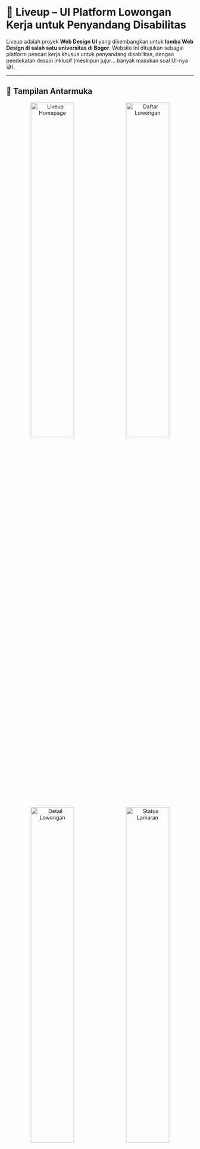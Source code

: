 # 👥 Liveup – UI Platform Lowongan Kerja untuk Penyandang Disabilitas

Liveup adalah proyek **Web Design UI** yang dikembangkan untuk **lomba Web Design di salah satu universitas di Bogor**. Website ini ditujukan sebagai platform pencari kerja khusus untuk penyandang disabilitas, dengan pendekatan desain inklusif (meskipun jujur… banyak masukan soal UI-nya 😅).

---

## 📸 Tampilan Antarmuka

<p align="center">
  <img src="https://ux.appcloud.id/imaging/images/k8OV6GjnIz.png" alt="Liveup Homepage" width="48%" style="margin-right: 10px;">
  <img src="https://ux.appcloud.id/imaging/images/leY8wiK9FO.png" alt="Daftar Lowongan" width="48%">
</p>
<p align="center">
  <img src="https://ux.appcloud.id/imaging/images/s44N1SuWiA.png" alt="Detail Lowongan" width="48%" style="margin-right: 10px;">
  <img src="https://ux.appcloud.id/imaging/images/ZOhY72e5yI.png" alt="Status Lamaran" width="48%">
</p>

---

## ✨ Fitur Utama

### 🧑‍💼 Pencarian & Lamaran Pekerjaan

- 🔐 **Login sederhana** *(username & password bisa ngasal karena ini UI only)*
- 📂 Cari lowongan berdasarkan **kategori**
- 📄 Lihat detail pekerjaan: deskripsi, tanggung jawab, keterampilan, dan info perusahaan
- 📝 Lamar pekerjaan dengan mengisi:
  - Data pribadi
  - Kalimat pengantar
  - Upload resume (.pdf / .docx)
- 🔍 Review data sebelum submit
- 📊 Lihat status lamaran di halaman khusus

### 🏢 Eksplorasi Perusahaan

- Jelajahi perusahaan yang terdaftar
- Lihat semua lowongan kerja yang tersedia dari perusahaan tersebut

### 🎓 Konsultasi Karir

- Pilih **paket konsultasi**: voice call, video call, atau tatap muka
- Isi form data pribadi
- Lakukan pembayaran (dummy only)
- Jadwal sesi akan muncul sesuai paket yang dipilih *(simulasi saja)*

---

## 🛠️ Teknologi yang Digunakan

- 🌐 **HTML + JavaScript** (No Framework)
- 🎨 **TailwindCSS** (Desain modern & responsif)
-  🧱 [**PrelineUI**](https://preline.co/) (Komponen UI berbasis Tailwind)
-  💻 No backend / No database | Semua data dummy & hardcoded |

---

## 🎯 Tujuan Project

Membuat desain platform kerja yang **inklusif** dan dapat membantu **penyandang disabilitas** untuk mencari pekerjaan, sekaligus menyediakan fitur **konsultasi karir** dengan pendekatan yang ramah pengguna.

----

> ⏱️ **Waktu Pengerjaan:** 67 Jam  *(Stresss bangett selamaa ngerjain karena deadlineee)*
> 🏆 **Nilai:** N/A *(gak menang lomba, tapi pengalaman = priceless)*

> 🤝 Banyak banget feedback dari juri soal UI yang belum cukup ramah disabilitas. Tapi justru dari situlah kami belajar
